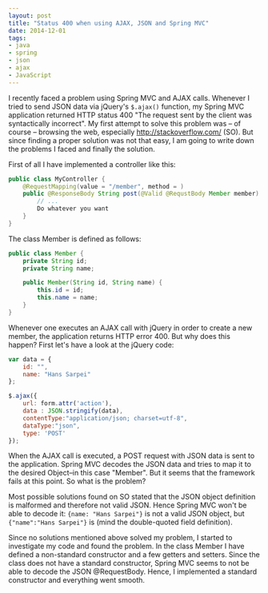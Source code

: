 ```yaml
---
layout: post
title: "Status 400 when using AJAX, JSON and Spring MVC"
date: 2014-12-01
tags: 
- java
- spring
- json
- ajax
- JavaScript
---
```

I recently faced a problem using Spring MVC and AJAX calls.
Whenever I tried to send JSON data via jQuery's `$.ajax()` function, my Spring MVC application returned HTTP status 400 "The request sent by the client was syntactically incorrect".
My first attempt to solve this problem was – of course – browsing the web, especially http://stackoverflow.com/ (SO).
But since finding a proper solution was not that easy, I am going to write down the problems I faced and finally the solution.

<!--more-->

First of all I have implemented a controller like this:

~~~java
public class MyController {
    @RequestMapping(value = "/member", method = )
    public @ResponseBody String post(@Valid @RequstBody Member member) {
        // ...
        Do whatever you want
    }
}
~~~

The class Member is defined as follows:

~~~java
public class Member {
    private String id;
    private String name;

    public Member(String id, String name) {
        this.id = id;
        this.name = name;
    }
}
~~~

Whenever one executes an AJAX call with jQuery in order to create a new member, the application returns HTTP error 400.
But why does this happen? First let's have a look at the jQuery code:

~~~javascript
var data = {
    id: "",
    name: "Hans Sarpei"
};

$.ajax({
    url: form.attr('action'),
    data : JSON.stringify(data),
    contentType:"application/json; charset=utf-8",
    dataType:"json",
    type: 'POST'
});
~~~

When the AJAX call is executed, a POST request with JSON data is sent to the application.
Spring MVC decodes the JSON data and tries to map it to the desired Object–in this case "Member".
But it seems that the framework fails at this point.
So what is the problem?

Most possible solutions found on SO stated that the JSON object definition is malformed and therefore not valid JSON.
Hence Spring MVC won't be able to decode it: <code>{name: "Hans Sarpei"}</code> is not a valid JSON object, but <code>{"name":"Hans Sarpei"}</code> is (mind the double-quoted field definition).

Since no solutions mentioned above solved my problem, I started to investigate my code and found the problem.
In the class Member I have defined a non-standard constructor and a few getters and setters.
Since the class does not have a standard constructor, Spring MVC seems to not be able to decode the JSON @RequestBody.
Hence, I implemented a standard constructor and everything went smooth.
